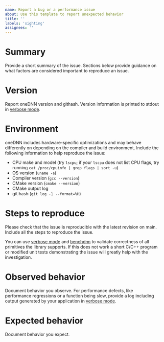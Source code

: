```yaml
---
name: Report a bug or a performance issue
about: Use this template to report unexpected behavior
title: ''
labels: 'sighting'
assignees: ''
---
```


# Summary
Provide a short summary of the issue. Sections below provide guidance on what
factors are considered important to reproduce an issue.

# Version
Report oneDNN version and githash. Version information is printed to stdout
in [verbose mode](https://uxlfoundation.github.io/oneDNN/dev_guide_verbose.html).

# Environment
oneDNN includes hardware-specific optimizations and may behave
differently on depending on the compiler and build environment. Include
the following information to help reproduce the issue:
* CPU make and model (try `lscpu`; if your `lscpu` does not list CPU flags,
  try running `cat /proc/cpuinfo | grep flags | sort -u`)
* OS version (`uname -a`)
* Compiler version (`gcc --version`)
* CMake version (`cmake --version`)
* CMake output log
* git hash (`git log -1 --format=%H`)

# Steps to reproduce
Please check that the issue is reproducible with the latest revision on
main. Include all the steps to reproduce the issue.

You can use [verbose mode](https://uxlfoundation.github.io/oneDNN/dev_guide_verbose.html)
and [benchdnn](https://github.com/uxlfoundation/oneDNN/tree/main/tests/benchdnn)
to validate correctness of all primitives the library supports. If this does not
work a short C/C++ program or modified unit tests demonstrating the issue
will greatly help with the investigation.

# Observed behavior
Document behavior you observe. For performance defects, like performance
regressions or a function being slow, provide a log including output generated
by your application in
[verbose mode](https://uxlfoundation.github.io/oneDNN/dev_guide_verbose.html).

# Expected behavior
Document behavior you expect.